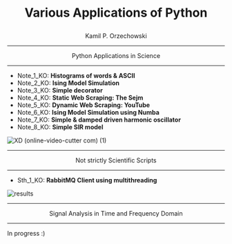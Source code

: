 <p align = "center" style="font-size:200%;">
<b>Various Applications of Python</b></p>
<p align = "center">Kamil P. Orzechowski</p>

---
<p align = "center">Python Applications in Science<p>

---
- Note_1_KO: <b> Histograms of words & ASCII </b>
- Note_2_KO: <b> Ising Model Simulation </b> 
- Note_3_KO: <b> Simple decorator </b>
- Note_4_KO: <b> Static Web Scraping: The Sejm</b>
- Note_5_KO: <b> Dynamic Web Scraping: YouTube</b>
- Note_6_KO: <b> Ising Model Simulation using Numba</b>
- Note_7_KO: <b> Simple & damped driven harmonic oscillator</b>
- Note_8_KO: <b> Simple SIR model</b>

![XD (online-video-cutter com) (1)](https://user-images.githubusercontent.com/62968263/205518639-8654ba38-0b0f-4d65-aab3-349b52d2020d.gif)

---
<p align = "center">Not strictly Scientific Scripts<p>

---

- Sth_1_KO: <b> RabbitMQ Client using multithreading</b>

![results](https://user-images.githubusercontent.com/62968263/208324140-b0535563-ca67-433f-aad0-e9567eb911b5.PNG)

---
<p align = "center">Signal Analysis in Time and Frequency Domain<p>

---
In progress :)
